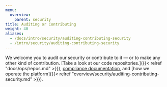 ```yaml
---
menu:
  overview:
    parent: security
title: Auditing or Contributing
weight: 40
aliases:
  - /docs/intro/security/auditing-contributing-security
  - /intro/security/auditing-contributing-security
---
```


We welcome you to audit our security or contribute to it — or to make any other kind of contribution. [Take a look at our code repositories.]({{< relref "docs/ops/repos.md" >}}), [compliance documentation](https://compliance.cloud.gov), and [how we operate the platform]({{< relref "overview/security/auditing-contributing-security.md" >}}).
